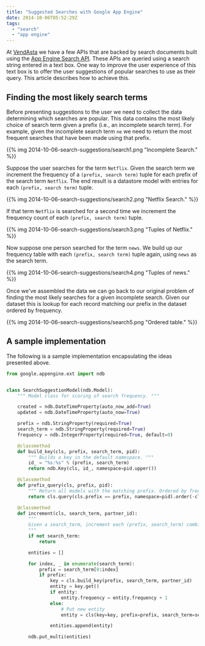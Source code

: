 ```yaml
---
title: "Suggested Searches with Google App Engine"
date: 2014-10-06T05:52:29Z
tags: 
  - "search"
  - "app engine"
---
```


At [VendAsta](http://www.vendasta.com) we have a few APIs that are backed by
search documents built using the [App Engine Search
API](https://cloud.google.com/appengine/docs/python/search/). These APIs are
queried using a search string entered in a text box. One way to improve the user
experience of this text box is to offer the user suggestions of popular searches
to use as their query. This article describes how to achieve this.

<!--more-->

## Finding the most likely search terms

Before presenting suggestions to the user we need to collect the data
determining which searches are popular. This data contains the most likely
choice of search term given a prefix (i.e., an incomplete search term). For
example, given the incomplete search term `ne` we need to return the most
frequent searches that have been made using that prefix.

{{% img 2014-10-06-search-suggestions/search1.png "Incomplete Search." %}}

Suppose the user searches for the term `Netflix`. Given the search term we
increment the frequency of a `(prefix, search term)` tuple for each prefix of
the search term `Netflix`. The end result is a datastore model with entries for
each `(prefix, search term)` tuple.

{{% img 2014-10-06-search-suggestions/search2.png "Netflix Search." %}}

If that term `Netflix` is searched for a second time we increment the frequency
count of each `(prefix, search term)` tuple.

{{% img 2014-10-06-search-suggestions/search3.png "Tuples of Netflix." %}}

Now suppose one person searched for the term `news`. We build up our frequency
table with each `(prefix, search term)` tuple again, using `news` as the search
term.

{{% img 2014-10-06-search-suggestions/search4.png "Tuples of news." %}}

Once we've assembled the data we can go back to our original problem of finding
the most likely searches for a given incomplete search. Given our dataset this
is lookup for each record matching our prefix in the dataset ordered by
frequency.

{{% img 2014-10-06-search-suggestions/search5.png "Ordered table." %}}

## A sample implementation

The following is a sample implementation encapsulating the ideas presented
above.

```python
from google.appengine.ext import ndb


class SearchSuggestionModel(ndb.Model):
    """ Model class for scoring of search frequency. """

    created = ndb.DateTimeProperty(auto_now_add=True)
    updated = ndb.DateTimeProperty(auto_now=True)

    prefix = ndb.StringProperty(required=True)
    search_term = ndb.StringProperty(required=True)
    frequency = ndb.IntegerProperty(required=True, default=0)

    @classmethod
    def build_key(cls, prefix, search_term, pid):
        """ Builds a key in the default namespace. """
        id_ = "%s:%s" % (prefix, search_term)
        return ndb.Key(cls, id_, namespace=pid.upper())

    @classmethod
    def prefix_query(cls, prefix, pid):
        """ Return all models with the matching prefix. Ordered by frequency. """
        return cls.query(cls.prefix == prefix, namespace=pid).order(-cls.frequency)

    @classmethod
    def increment(cls, search_term, partner_id):
        """
        Given a search_term, increment each (prefix, search_term) combination for all prefixes of that search_term
        """
        if not search_term:
            return

        entities = []

        for index, _ in enumerate(search_term):
            prefix = search_term[0:index]
            if prefix:
                key = cls.build_key(prefix, search_term, partner_id)
                entity = key.get()
                if entity:
                    entity.frequency = entity.frequency + 1
                else:
                    # Put new entity
                    entity = cls(key=key, prefix=prefix, search_term=search_term, frequency=1)

                entities.append(entity)

        ndb.put_multi(entities)
```
